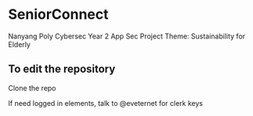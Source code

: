 # SeniorConnect

Nanyang Poly Cybersec Year 2 App Sec Project
Theme: Sustainability for Elderly

## To edit the repository

Clone the repo

If need logged in elements, talk to @eveternet for clerk keys
